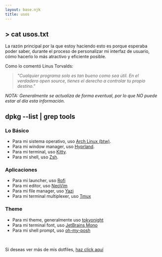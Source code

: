 ```yaml
---
layout: base.njk
title: usos
---
```


## > cat usos.txt

La razón principal por la que estoy haciendo esto es porque esperaba poder saber, durante el proceso de personalizar mi interfaz de usuario, cómo hacerlo lo más atractivo y eficiente posible.

Como lo comentó Linus Torvalds:

> _"Cualquier programa solo es tan bueno como sea útil. En el verdadero open source, tienes el derecho a controlar tu propio destino."_

_NOTA: Generalmente se actualiza de forma eventual, por lo que NO puede estar al día esta información._

## dpkg --list | grep tools

### Lo Básico

- Para mi sistema operativo, uso [Arch Linux (btw)](https://archlinux.org/).
- Para mi window manager, uso [Hyprland](https://hyprland.org/).
- Para mi terminal, uso [Kitty](https://sw.kovidgoyal.net/kitty/graphics-protocol/).
- Para mi shell, uso [Zsh](https://www.zsh.org/).

### Aplicaciones

- Para mi launcher, uso [Rofi](https://davatorium.github.io/rofi/)
- Para mi editor, uso [NeoVim](https://neovim.io/)
- Para mi file manager, uso [Yazi](https://yazi-rs.github.io/)
- Para mi terminal multiplexer, uso [Tmux](https://github.com/tmux/tmux/wiki/)

### Theme

- Para mi theme, generalmente uso [tokyonight](https://github.com/folke/tokyonight.nvim)
- Para mi terminal font, uso [JetBrains Mono](https://www.nerdfonts.com/)
- Para mi shell prompt, uso [oh-my-posh](https://ohmyposh.dev/)

&nbsp;

Si deseas ver más de mis dotfiles, [haz click aquí](https://github.com/valdezdata/dotfiles)
